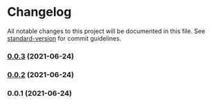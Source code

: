 # Changelog

All notable changes to this project will be documented in this file. See [standard-version](https://github.com/conventional-changelog/standard-version) for commit guidelines.

### [0.0.3](https://github.com/OneSheep/prettier-config/compare/v0.0.2...v0.0.3) (2021-06-24)

### [0.0.2](https://github.com/OneSheep/prettier-config/compare/v0.0.1...v0.0.2) (2021-06-24)

### 0.0.1 (2021-06-24)
